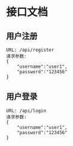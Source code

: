 # 接口文档

## 用户注册

```
URL: /api/register
请求参数:
{
    "username":"user1",
    "password":"123456"
}
```

## 用户登录

```
URL: /api/login
请求参数:
{
    "username":"user1",
    "password":"123456"
}
```
